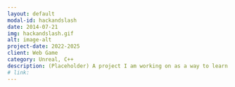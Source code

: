 ```yaml
---
layout: default
modal-id: hackandslash
date: 2014-07-21
img: hackandslash.gif
alt: image-alt
project-date: 2022-2025
client: Web Game
category: Unreal, C++
description: (Placeholder) A project I am working on as a way to learn UE5
# link: 
---
```

